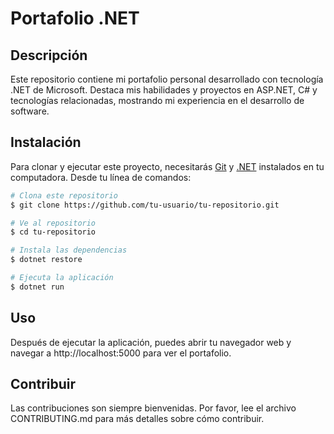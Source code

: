 # Portafolio .NET

## Descripción
Este repositorio contiene mi portafolio personal desarrollado con tecnología .NET de Microsoft. Destaca mis habilidades y proyectos en ASP.NET, C# y tecnologías relacionadas, mostrando mi experiencia en el desarrollo de software.

## Instalación

Para clonar y ejecutar este proyecto, necesitarás [Git](https://git-scm.com) y [.NET](https://dotnet.microsoft.com/download) instalados en tu computadora. Desde tu línea de comandos:

```bash
# Clona este repositorio
$ git clone https://github.com/tu-usuario/tu-repositorio.git

# Ve al repositorio
$ cd tu-repositorio

# Instala las dependencias
$ dotnet restore

# Ejecuta la aplicación
$ dotnet run
```
## Uso
Después de ejecutar la aplicación, puedes abrir tu navegador web y navegar a http://localhost:5000 para ver el portafolio.

## Contribuir
Las contribuciones son siempre bienvenidas. Por favor, lee el archivo CONTRIBUTING.md para más detalles sobre cómo contribuir.
